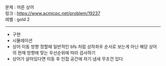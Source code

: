 문제 : 어른 상어
<br>
링크 : https://www.acmicpc.net/problem/19237
<br>
레벨 : gold 2

---

- 구현
- 시뮬레이션
- 상어 이동 방향 정할때 일반적인 bfs 처럼 상하좌우 순서로 보는게 아닌 해당 상어의 현재 방향에 맞는 우선순위에 따라 검사하기
- 상어가 살아있다면 이동 후 인접 공간에 자기 냄새 무조건 있다